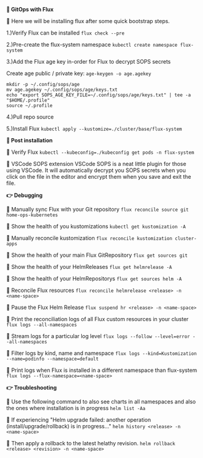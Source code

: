 **🔹  GitOps with Flux**

📍 Here we will be installing flux after some quick bootstrap steps.

1.)Verify Flux can be installed
`flux check --pre`

2.)Pre-create the flux-system namespace
`kubectl create namespace flux-system`

3.)Add the Flux age key in-order for Flux to decrypt SOPS secrets

Create age public / private key:
`age-keygen -o age.agekey`

```
mkdir -p ~/.config/sops/age
mv age.agekey ~/.config/sops/age/keys.txt
echo "export SOPS_AGE_KEY_FILE=~/.config/sops/age/keys.txt" | tee -a "$HOME/.profile" 
source ~/.profile
```

4.)Pull repo source

5.)Install Flux
`kubectl apply --kustomize=./cluster/base/flux-system`

**📣  Post installation**

📍  Verify Flux
`kubectl --kubeconfig=./kubeconfig get pods -n flux-system`

📍 VSCode SOPS extension
VSCode SOPS is a neat little plugin for those using VSCode. It will automatically decrypt you SOPS secrets when you click on the file in the editor and encrypt them when you save and exit the file.

**👉  Debugging**

📍 Manually sync Flux with your Git repository
`flux reconcile source git home-ops-kubernetes`

📍 Show the health of you kustomizations
`kubectl get kustomization -A`

📍 Manually reconcile kustomization
`flux reconcile kustomization cluster-apps`

📍 Show the health of your main Flux GitRepository
`flux get sources git`

📍 Show the health of your HelmReleases
`flux get helmrelease -A`

📍 Show the health of your HelmRepositorys
`flux get sources helm -A`

📍 Reconcile Flux resources
`flux reconcile helmrelease <release> -n <name-space>`

📍 Pause the Flux Helm Release
`flux suspend hr <release> -n <name-space>`

📍 Print the reconciliation logs of all Flux custom resources in your cluster
`flux logs --all-namespaces`

📍 Stream logs for a particular log level
`flux logs --follow --level=error --all-namespaces`

📍 Filter logs by kind, name and namespace
`flux logs --kind=Kustomization --name=podinfo --namespace=default`

📍 Print logs when Flux is installed in a different namespace than flux-system
`flux logs --flux-namespace=<name-space>`

**👉  Troubleshooting**

📍 Use the following command to also see charts in all namespaces and also the ones where installation is in progress
`helm list -Aa`

📍 If experiencing "Helm upgrade failed: another operation (install/upgrade/rollback) is in progress..."
`helm history <release> -n <name-space>`

📍 Then apply a rollback to the latest helathy revision.
`helm rollback <release> <revision> -n <name-space>`
